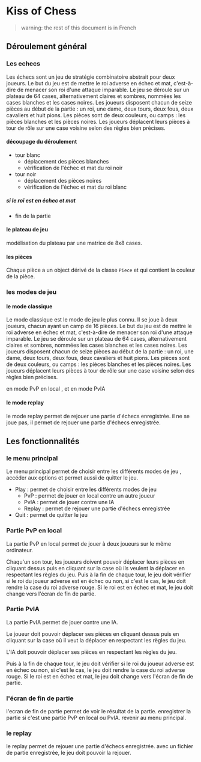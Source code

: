 # Kiss of Chess
> warning: the rest of this document is in French

## Déroulement général

### Les echecs

Les échecs sont un jeu de stratégie combinatoire abstrait pour deux joueurs. Le but du jeu est de mettre le roi adverse en échec et mat, c'est-à-dire de menacer son roi d'une attaque imparable. Le jeu se déroule sur un plateau de 64 cases, alternativement claires et sombres, nommées les cases blanches et les cases noires. Les joueurs disposent chacun de seize pièces au début de la partie : un roi, une dame, deux tours, deux fous, deux cavaliers et huit pions. Les pièces sont de deux couleurs, ou camps : les pièces blanches et les pièces noires. Les joueurs déplacent leurs pièces à tour de rôle sur une case voisine selon des règles bien précises.

#### découpage du déroulement

- tour blanc
    - déplacement des pièces blanches
    - vérification de l'échec et mat du roi noir
- tour noir
    - déplacement des pièces noires
    - vérification de l'échec et mat du roi blanc

##### si le roi est en échec et mat
- fin de la partie

#### le plateau de jeu

modélisation du plateau par une matrice de 8x8 cases.

#### les pièces

Chaque pièce a un object dérivé de la classe `Piece` et qui contient la couleur de la pièce.

### les modes de jeu

#### le mode classique

Le mode classique est le mode de jeu le plus connu. Il se joue à deux joueurs, chacun ayant un camp de 16 pièces. Le but du jeu est de mettre le roi adverse en échec et mat, c'est-à-dire de menacer son roi d'une attaque imparable. Le jeu se déroule sur un plateau de 64 cases, alternativement claires et sombres, nommées les cases blanches et les cases noires. Les joueurs disposent chacun de seize pièces au début de la partie : un roi, une dame, deux tours, deux fous, deux cavaliers et huit pions. Les pièces sont de deux couleurs, ou camps : les pièces blanches et les pièces noires. Les joueurs déplacent leurs pièces à tour de rôle sur une case voisine selon des règles bien précises. 

en mode PvP en local , et en mode PvIA 

#### le mode replay

le mode replay permet de rejouer une partie d'échecs enregistrée. il ne se joue pas, il permet de rejouer une partie d'échecs enregistrée.

## Les fonctionnalités

### le menu principal

Le menu principal permet de choisir entre les différents modes de jeu , accéder aux options et permet aussi de quitter le jeu. 

- Play : permet de choisir entre les différents modes de jeu
    - PvP : permet de jouer en local contre un autre joueur
    - PvIA : permet de jouer contre une IA
    - Replay : permet de rejouer une partie d'échecs enregistrée
- Quit : permet de quitter le jeu

### Partie PvP en local

La partie PvP en local permet de jouer à deux joueurs sur le même ordinateur.

Chaqu'un son tour, les joueurs doivent pouvoir déplacer leurs pièces en cliquant dessus puis en cliquant sur la case où ils veulent la déplacer en respectant les règles du jeu.
Puis à la fin de chaque tour, le jeu doit vérifier si le roi du joueur adverse est en échec ou non, si c'est le cas, le jeu doit rendre la case du roi adverse rouge. Si le roi est en échec et mat, le jeu doit change vers l'écran de fin de partie.

### Partie PvIA

La partie PvIA permet de jouer contre une IA.

Le joueur doit pouvoir déplacer ses pièces en cliquant dessus puis en cliquant sur la case où il veut la déplacer en respectant les règles du jeu.

L'IA doit pouvoir déplacer ses pièces en respectant les règles du jeu.

Puis à la fin de chaque tour, le jeu doit vérifier si le roi du joueur adverse est en échec ou non, si c'est le cas, le jeu doit rendre la case du roi adverse rouge. Si le roi est en échec et mat, le jeu doit change vers l'écran de fin de partie.

### l'écran de fin de partie

l'ecran de fin de partie permet de voir le résultat de la partie.
enregistrer la partie si c'est une partie PvP en local ou PvIA.
revenir au menu principal.

### le replay

le replay permet de rejouer une partie d'échecs enregistrée.
avec un fichier de partie enregistrée, le jeu doit pouvoir la rejouer.



